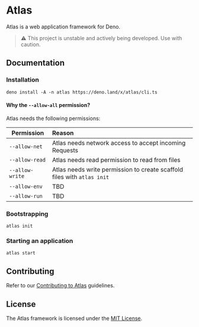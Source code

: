 # Atlas

Atlas is a web application framework for Deno.

> ⚠️ This project is unstable and actively being developed. Use with caution.

## Documentation

### Installation

```shell
deno install -A -n atlas https://deno.land/x/atlas/cli.ts
```

#### Why the `--allow-all` permission?

Atlas needs the following permissions:

| Permission      | Reason                                                                  |
| --------------- | :---------------------------------------------------------------------- |
| `--allow-net`   | Atlas needs network access to accept incoming Requests                  |
| `--allow-read`  | Atlas needs read permission to read from files                          |
| `--allow-write` | Atlas needs write permission to create scaffold files with `atlas init` |
| `--allow-env`   | TBD                                                                     |
| `--allow-run`   | TBD                                                                     |

### Bootstrapping

```shell
atlas init
```

### Starting an application

```shell
atlas start
```

## Contributing

Refer to our [Contributing to Atlas](/contributing.md) guidelines.

## License

The Atlas framework is licensed under the [MIT License](/license).
